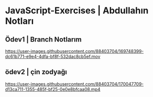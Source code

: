 # JavaScript-Exercises | Abdullahın Notları

## Ödev1 | Branch Notlarım
https://user-images.githubusercontent.com/88403704/169748399-dc61b771-e9e4-4dfa-bf8f-532dac8cb5ef.mov

## ödev2 | çin zodyağı
https://user-images.githubusercontent.com/88403704/170047709-d13ca711-1355-485f-bf25-0e0e8bfcaa08.mp4

